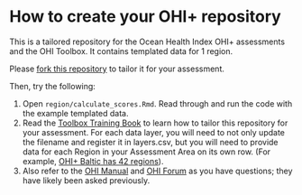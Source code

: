 # How to create your OHI+ repository

This is a tailored repository for the Ocean Health Index OHI+ assessments and the OHI Toolbox. It contains templated data for 1 region. 

Please [fork this repository](https://help.github.com/en/github/getting-started-with-github/fork-a-repo) to tailor it for your assessment. 

Then, try the following: 

1. Open `region/calculate_scores.Rmd`. Read through and run the code with the example templated data. 
1. Read the [Toolbox Training Book](http://ohi-science.org/toolbox-training/) to learn how to tailor this repository for your assessment. For each data layer, you will need to not only update the filename and register it in layers.csv, but you will need to provide data for each Region in your Assessment Area on its own row. (For example, [OHI+ Baltic has 42 regions](https://github.com/OHI-Science/bhi/blob/0842c45fe95bf7bfea9da1c99fc58acf680be0e7/baltic/layers/ao_access_gl2018.csv)). 
1. Also refer to the [OHI Manual](http://ohi-science.org/manual) and [OHI Forum](http://ohi-science.org/forum) as you have questions; they have likely been asked previously. 



